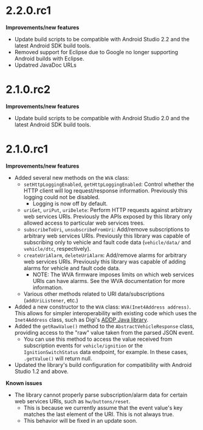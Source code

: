 # 2.2.0.rc1

**Improvements/new features**

  * Update build scripts to be compatible with Android Studio 2.2 and the latest Android SDK build
    tools.
  * Removed support for Eclipse due to Google no longer supporting Android builds with Eclipse.
  * Updatred JavaDoc URLs

# 2.1.0.rc2

**Improvements/new features**

  * Update build scripts to be compatible with Android Studio 2.0 and the latest Android SDK build
    tools.

# 2.1.0.rc1

**Improvements/new features**

  * Added several new methods on the `WVA` class:
    * `setHttpLoggingEnabled`, `getHttpLoggingEnabled`: Control whether the HTTP client will log
      request/response information. Previously this logging could not be disabled.
      * Logging is now off by default.
    * `uriGet`, `uriPut`, `uriDelete`: Perform HTTP requests against arbitrary web services URIs.
      Previously the APIs exposed by this library only allowed access to particular web services trees.
    * `subscribeToUri`, `unsubscribeFromUri`: Add/remove subscriptions to arbitrary web services
      URIs. Previously this library was capable of subscribing only to vehicle and fault code data
      (`vehicle/data/` and `vehicle/dtc`, respectively).
    * `createUriAlarm`, `deleteUriAlarm`: Add/remove alarms for arbitrary web services URIs.
      Previously this library was capable of adding alarms for vehicle and fault code data.
      * NOTE: The WVA firmware imposes limits on which web services URIs can have alarms. See the
        WVA documentation for more information.
    * Various other methods related to URI data/subscriptions (`addUriListener`, etc.)
  * Added a new constructor to the `WVA` class: `WVA(Inet4Address address)`. This allows for simpler
    interoperability with existing code which uses the `Inet4Address` class, such as Digi's
    [ADDP Java library](https://bintray.com/digidotcom/maven/addplib/view).
  * Added the `getRawValue()` method to the `AbstractVehicleResponse` class, providing access to the
    "raw" value taken from the parsed JSON event.
    * You can use this method to access the value received from subscription events for
      `vehicle/ignition` or the `IgnitionSwitchStatus` data endpoint, for example. In these cases,
      `.getValue()` will return null.
  * Updated the library's build configuration for compatibility with Android Studio 1.2 and above.

**Known issues**

  * The library cannot properly parse subscription/alarm data for certain web
    services URIs, such as `hw/buttons/reset`.
    * This is because we currently assume that the event value's key matches
      the last element of the URI. This is not always true.
    * This behavior will be fixed in an update soon.
